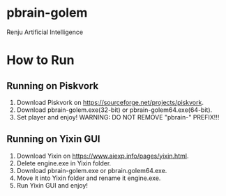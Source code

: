 # pbrain-golem
Renju Artificial Intelligence
# How to Run
## Running on Piskvork
1. Download Piskvork on https://sourceforge.net/projects/piskvork.
2. Download pbrain-golem.exe(32-bit) or pbrain-golem64.exe(64-bit).
3. Set player and enjoy!
WARNING: DO NOT REMOVE "pbrain-" PREFIX!!!

## Running on Yixin GUI
1. Download Yixin on https://www.aiexp.info/pages/yixin.html.
2. Delete engine.exe in Yixin folder.
3. Download pbrain-golem.exe or pbrain.golem64.exe.
4. Move it into Yixin folder and rename it engine.exe.
5. Run Yixin GUI and enjoy!
